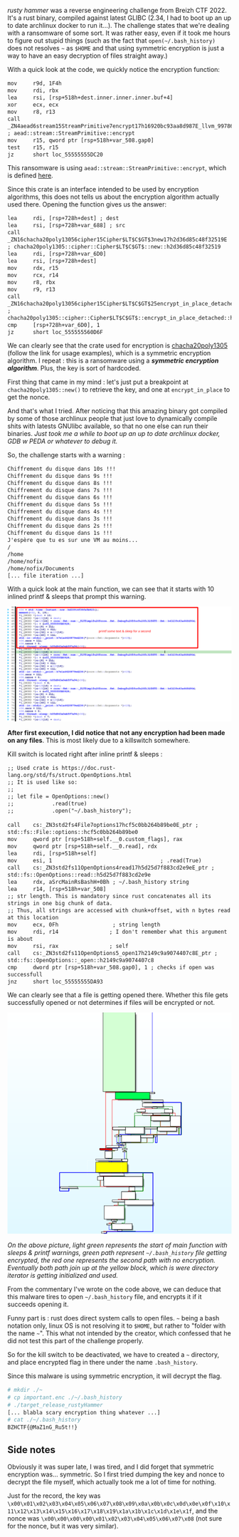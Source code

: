*rusty hammer* was a reverse engineering challenge from Breizh CTF 2022. It's a rust binary, compiled against latest GLIBC (2.34, I had to boot up an up to date archlinux docker to run it...). The challenge states that we're dealing with a ransomware of some sort. It was rather easy, even if it took me hours to figure out stupid things (such as the fact that `open(~/.bash_history)` does not resolves `~` as `$HOME` and that using symmetric encryption is just a way to have an easy decryption of files straight away.)

With a quick look at the code, we quickly notice the encryption function:

```assembly
mov     r9d, 1F4h
mov     rdi, rbx
lea     rsi, [rsp+518h+dest.inner.inner.inner.buf+4]
xor     ecx, ecx
mov     r8, r13
call    _ZN4aead6stream15StreamPrimitive7encrypt17h16920bc93aa8d987E_llvm_9978635755915158318 ; aead::stream::StreamPrimitive::encrypt
mov     r15, qword ptr [rsp+518h+var_508.gap0]
test    r15, r15
jz      short loc_55555555DC20
```

This ransomware is using `aead::stream::StreamPrimitive::encrypt`, which is defined [here](https://docs.rs/aead/0.4.2/aead/stream/trait.StreamPrimitive.html).

Since this crate is an interface intended to be used by encryption algorithms, this does not tells us about the encryption algorithm actually used there. Opening the function gives us the answer:

```assembly
lea     rdi, [rsp+728h+dest] ; dest
lea     rsi, [rsp+728h+var_688] ; src
call    _ZN16chacha20poly13056cipher15Cipher$LT$C$GT$3new17h2d36d85c48f32519E ; chacha20poly1305::cipher::Cipher$LT$C$GT$::new::h2d36d85c48f32519
lea     rdi, [rsp+728h+var_6D0]
lea     rsi, [rsp+728h+dest]
mov     rdx, r15
mov     rcx, r14
mov     r8, rbx
mov     r9, r13
call    _ZN16chacha20poly13056cipher15Cipher$LT$C$GT$25encrypt_in_place_detached17h1e6107fbf3d93744E ; chacha20poly1305::cipher::Cipher$LT$C$GT$::encrypt_in_place_detached::h1e6107fbf3d93744
cmp     [rsp+728h+var_6D0], 1
jz      short loc_555555560D6F
```

We can clearly see that the crate used for encryption is [chacha20poly1305](https://docs.rs/chacha20poly1305/latest/chacha20poly1305/#) (follow the link for usage examples), which is a symmetric encryption algorithm. I repeat : this is a ransomware using a ***symmetric encryption algorithm***.  Plus, the key is sort of hardcoded. 

First thing that came in my mind : let's just put a breakpoint at `chacha20poly1305::new()` to retrieve the key, and one at `encrypt_in_place` to get the nonce.

And that's what I tried. After noticing that this amazing binary got compiled by some of those archlinux people that just love to dynamically compile shits with latests GNUlibc available, so that no one else can run their binaries. *Just took me a while to boot up an up to date archlinux docker, GDB w PEDA or whatever to debug it.*  

So, the challenge starts with a warning :

```
Chiffrement du disque dans 10s !!!                                                   
Chiffrement du disque dans 9s !!!                                                    
Chiffrement du disque dans 8s !!!                                                    
Chiffrement du disque dans 7s !!!                                                    
Chiffrement du disque dans 6s !!!                                                    
Chiffrement du disque dans 5s !!!                                                    
Chiffrement du disque dans 4s !!!                                                    
Chiffrement du disque dans 3s !!!                                                    
Chiffrement du disque dans 2s !!!                                                    
Chiffrement du disque dans 1s !!!                                                
J'espère que tu es sur une VM au moins... 
/
/home
/home/nofix
/home/nofix/Documents
[... file iteration ...]
```

With a quick look at the main function, we can see that it starts with 10 inlined printf & sleeps that prompt this warning.

![image-20220403224606123](./img/image-20220403224606123.png)

**After first execution, I did notice that not any encryption had been made on any files**. This is most likely due to a killswitch somewhere.

Kill switch is located right after inline printf & sleeps :

```assembly
;; Used crate is https://doc.rust-lang.org/std/fs/struct.OpenOptions.html
;; It is used like so:
;;
;; let file = OpenOptions::new()
;;            .read(true)
;;            .open("~/.bash_history");

call    cs:_ZN3std2fs4File7options17hcf5c0bb264b89be0E_ptr ; std::fs::File::options::hcf5c0bb264b89be0
mov     qword ptr [rsp+518h+self.__0.custom_flags], rax
mov     qword ptr [rsp+518h+self.__0.read], rdx
lea     rdi, [rsp+518h+self]
mov     esi, 1									; .read(True)
call    cs:_ZN3std2fs11OpenOptions4read17h5d25d7f883cd2e9eE_ptr ; std::fs::OpenOptions::read::h5d25d7f883cd2e9e
lea     rdx, aSrcMainRsBashH+0Bh ; ~/.bash_history string
lea     r14, [rsp+518h+var_508]
;; str length. This is mandatory since rust concatenates all its strings in one big chunk of data.
;; Thus, all strings are accessed with chunk+offset, with n bytes read at this location
mov     ecx, 0Fh                 ; string length
mov     rdi, r14                ; I don't remember what this argument is about
mov     rsi, rax				; self
call    cs:_ZN3std2fs11OpenOptions5_open17h2149c9a9074407c8E_ptr ; std::fs::OpenOptions::_open::h2149c9a9074407c8
cmp     dword ptr [rsp+518h+var_508.gap0], 1 ; checks if open was successfull
jnz     short loc_55555555DA93
```

We can clearly see that a file is getting opened there. Whether this file gets successfully opened or not determines if files will be encrypted or not. 

![image-20220403230140941](./img/image-20220403230140941.png)

*On the above picture, light green represents the start of main function with sleeps & printf warnings, green path represent `~/.bash_history` file getting encrypted, the red one represents the second path with no encryption. Eventually both path join up at the yellow block, which is were directory iterator is getting initialized and used.*

From the commentary I've wrote on the code above, we can deduce that this malware tires to open `~/.bash_history` file, and encrypts it if it succeeds opening it.

Funny part is : rust does direct system calls to open files. `~` being a bash notation only, linux OS is not resolving it to `$HOME`, but rather to "folder with the name `~`". This what not intended by the creator, which confessed that he did not test this part of the challenge properly. 

So for the kill switch to be deactivated, we have to created a `~` directory, and place encrypted flag in there under the name `.bash_history`. 

Since this malware is using symmetric encryption, it will decrypt the flag.

```bash
# mkdir ./~
# cp important.enc ./~/.bash_history
# ./target_release_rustyHammer
[... blabla scary encryption thing whatever ...]
# cat ./~/.bash_history
BZHCTF{@MaZ1nG_Ru5t!!}
```

## Side notes

Obviously it was super late, I was tired, and I did forget that symmetric encryption was... symmetric. So I first tried dumping the key and nonce to decrypt the file myself, which actually took me a lot of time for nothing.

Just for the record, the key was `\x00\x01\x02\x03\x04\x05\x06\x07\x08\x09\x0a\x0b\x0c\x0d\x0e\x0f\x10\x11\x12\x13\x14\x15\x16\x17\x18\x19\x1a\x1b\x1c\x1d\x1e\x1f`, and the nonce was `\x00\x00\x00\x00\x01\x02\x03\x04\x05\x06\x07\x08` (not sure for the nonce, but it was very similar).

